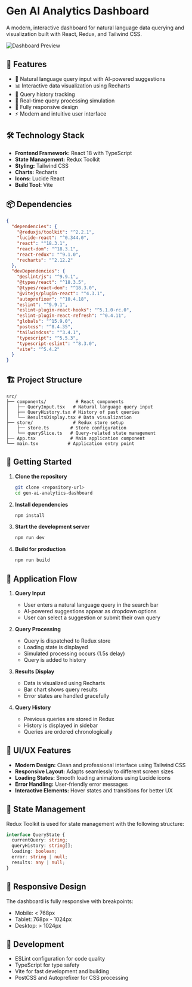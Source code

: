 # Gen AI Analytics Dashboard

A modern, interactive dashboard for natural language data querying and visualization built with React, Redux, and Tailwind CSS.

![Dashboard Preview](https://images.unsplash.com/photo-1551288049-bebda4e38f71?auto=format&fit=crop&q=80&w=2000)

## 🚀 Features

- 💬 Natural language query input with AI-powered suggestions
- 📊 Interactive data visualization using Recharts
- 📝 Query history tracking
- 🔄 Real-time query processing simulation
- 📱 Fully responsive design
- ⚡ Modern and intuitive user interface

## 🛠️ Technology Stack

- **Frontend Framework:** React 18 with TypeScript
- **State Management:** Redux Toolkit
- **Styling:** Tailwind CSS
- **Charts:** Recharts
- **Icons:** Lucide React
- **Build Tool:** Vite

## 📦 Dependencies

```json
{
  "dependencies": {
    "@reduxjs/toolkit": "^2.2.1",
    "lucide-react": "^0.344.0",
    "react": "^18.3.1",
    "react-dom": "^18.3.1",
    "react-redux": "^9.1.0",
    "recharts": "^2.12.2"
  },
  "devDependencies": {
    "@eslint/js": "^9.9.1",
    "@types/react": "^18.3.5",
    "@types/react-dom": "^18.3.0",
    "@vitejs/plugin-react": "^4.3.1",
    "autoprefixer": "^10.4.18",
    "eslint": "^9.9.1",
    "eslint-plugin-react-hooks": "^5.1.0-rc.0",
    "eslint-plugin-react-refresh": "^0.4.11",
    "globals": "^15.9.0",
    "postcss": "^8.4.35",
    "tailwindcss": "^3.4.1",
    "typescript": "^5.5.3",
    "typescript-eslint": "^8.3.0",
    "vite": "^5.4.2"
  }
}
```

## 🏗️ Project Structure

```
src/
├── components/           # React components
│   ├── QueryInput.tsx   # Natural language query input
│   ├── QueryHistory.tsx # History of past queries
│   └── ResultsDisplay.tsx # Data visualization
├── store/               # Redux store setup
│   ├── store.ts        # Store configuration
│   └── querySlice.ts   # Query-related state management
├── App.tsx             # Main application component
└── main.tsx           # Application entry point
```

## 🚀 Getting Started

1. **Clone the repository**
   ```bash
   git clone <repository-url>
   cd gen-ai-analytics-dashboard
   ```

2. **Install dependencies**
   ```bash
   npm install
   ```

3. **Start the development server**
   ```bash
   npm run dev
   ```

4. **Build for production**
   ```bash
   npm run build
   ```

## 🔄 Application Flow

1. **Query Input**
   - User enters a natural language query in the search bar
   - AI-powered suggestions appear as dropdown options
   - User can select a suggestion or submit their own query

2. **Query Processing**
   - Query is dispatched to Redux store
   - Loading state is displayed
   - Simulated processing occurs (1.5s delay)
   - Query is added to history

3. **Results Display**
   - Data is visualized using Recharts
   - Bar chart shows query results
   - Error states are handled gracefully

4. **Query History**
   - Previous queries are stored in Redux
   - History is displayed in sidebar
   - Queries are ordered chronologically

## 🎨 UI/UX Features

- **Modern Design:** Clean and professional interface using Tailwind CSS
- **Responsive Layout:** Adapts seamlessly to different screen sizes
- **Loading States:** Smooth loading animations using Lucide icons
- **Error Handling:** User-friendly error messages
- **Interactive Elements:** Hover states and transitions for better UX

## 🔐 State Management

Redux Toolkit is used for state management with the following structure:

```typescript
interface QueryState {
  currentQuery: string;      
  queryHistory: string[];   
  loading: boolean;        
  error: string | null;   
  results: any | null;      
}
```

## 📱 Responsive Design

The dashboard is fully responsive with breakpoints:
- Mobile: < 768px
- Tablet: 768px - 1024px
- Desktop: > 1024px

## 🔧 Development

- ESLint configuration for code quality
- TypeScript for type safety
- Vite for fast development and building
- PostCSS and Autoprefixer for CSS processing

